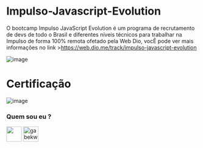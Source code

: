 # Impulso-Javascript-Evolution
O bootcamp Impulso JavaScript Evolution é um programa de recrutamento de devs de todo o Brasil e diferentes níveis técnicos para trabalhar na Impulso de forma 100% remota ofetado pela Web Dio, vocÊ pode ver mais informações no link >https://web.dio.me/track/impulso-javascript-evolution  

![image](https://user-images.githubusercontent.com/76081229/175288473-adbbe519-f8bb-425f-b913-8f1503ff9448.png)


# Certificação 

![image](https://user-images.githubusercontent.com/76081229/175286401-f42f0c98-2bc0-4436-a8de-d3bad27ec4ed.png)


<h3 align="left"> Quem sou eu ? <src="https://cdn-icons-png.flaticon.com/512/920/920938.png" alt="gabekw.twitter" height="40" width="40" /></a></h3>
<p align="left">
<a href="https://www.linkedin.com/in/gabriellekwsiqueira/" target="blank"><img align="center" src="https://cdn-icons-png.flaticon.com/512/145/145807.png" height="40" width="40" /></a> 
<a href="https://twitter.com/Gabrielle_kw" target="blank"><img align="center" src="https://cdn-icons-png.flaticon.com/512/145/145812.png" alt="gabekw.twitter" height="40" width="40" /></a>
</p>
